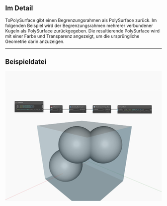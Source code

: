 ## Im Detail
ToPolySurface gibt einen Begrenzungsrahmen als PolySurface zurück. Im folgenden Beispiel wird der Begrenzungsrahmen mehrerer verbundener Kugeln als PolySurface zurückgegeben. Die resultierende PolySurface wird mit einer Farbe und Transparenz angezeigt, um die ursprüngliche Geometrie darin anzuzeigen.
___
## Beispieldatei

![ToPolySurface](./Autodesk.DesignScript.Geometry.BoundingBox.ToPolySurface_img.jpg)


